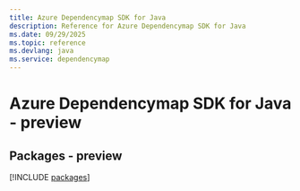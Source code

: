 ```yaml
---
title: Azure Dependencymap SDK for Java
description: Reference for Azure Dependencymap SDK for Java
ms.date: 09/29/2025
ms.topic: reference
ms.devlang: java
ms.service: dependencymap
---
```

# Azure Dependencymap SDK for Java - preview
## Packages - preview
[!INCLUDE [packages](dependencymap-index.md)]